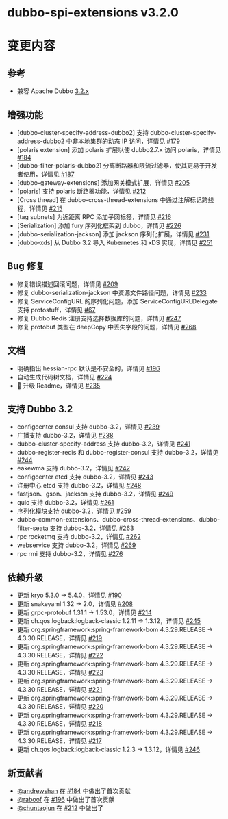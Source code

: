 # dubbo-spi-extensions v3.2.0

# 变更内容

## 参考

- 兼容 Apache Dubbo [3.2.x](https://github.com/apache/dubbo/tree/3.2)

## 增强功能

- [dubbo-cluster-specify-address-dubbo2] 支持 dubbo-cluster-specify-address-dubbo2 中非本地集群的动态 IP 访问，详情见 [#179](https://github.com/apache/dubbo-spi-extensions/pull/179)
- [polaris extension] 添加 polaris 扩展以使 dubbo2.7.x 访问 polaris，详情见 [#184](https://github.com/apache/dubbo-spi-extensions/pull/184)
- [dubbo-filter-polaris-dubbo2] 分离断路器和限流过滤器，使其更易于开发者使用，详情见 [#187](https://github.com/apache/dubbo-spi-extensions/pull/187)
- [dubbo-gateway-extensions] 添加网关模式扩展，详情见 [#205](https://github.com/apache/dubbo-spi-extensions/pull/205)
- [polaris] 支持 polaris 断路器功能，详情见 [#212](https://github.com/apache/dubbo-spi-extensions/pull/212)
- [Cross thread] 在 dubbo-cross-thread-extensions 中通过注解标记跨线程，详情见 [#215](https://github.com/apache/dubbo-spi-extensions/pull/215)
- [tag subnets] 为近距离 RPC 添加子网标签，详情见 [#216](https://github.com/apache/dubbo-spi-extensions/pull/216)
- [Serialization] 添加 fury 序列化框架到 dubbo，详情见 [#226](https://github.com/apache/dubbo-spi-extensions/pull/226)
- [dubbo-serialization-jackson] 添加 jackson 序列化扩展，详情见 [#231](https://github.com/apache/dubbo-spi-extensions/pull/231)
- [dubbo-xds] 从 Dubbo 3.2 导入 Kubernetes 和 xDS 实现，详情见 [#251](https://github.com/apache/dubbo-spi-extensions/pull/251)

## Bug 修复

- 修复错误描述回滚问题，详情见 [#209](https://github.com/apache/dubbo-spi-extensions/pull/209)
- 修复 dubbo-serialization-jackson 中资源文件路径问题，详情见 [#233](https://github.com/apache/dubbo-spi-extensions/pull/233)
- 修复 ServiceConfigURL 的序列化问题，添加 ServiceConfigURLDelegate 支持 protostuff，详情见 [#67](https://github.com/apache/dubbo-spi-extensions/pull/67)
- 修复 Dubbo Redis 注册支持选择数据库的问题，详情见 [#247](https://github.com/apache/dubbo-spi-extensions/pull/247)
- 修复 protobuf 类型在 deepCopy 中丢失字段的问题，详情见 [#268](https://github.com/apache/dubbo-spi-extensions/pull/268)

## 文档

- 明确指出 hessian-rpc 默认是不安全的，详情见 [#196](https://github.com/apache/dubbo-spi-extensions/pull/196)
- 自动生成代码树文档，详情见 [#224](https://github.com/apache/dubbo-spi-extensions/pull/224)
- 📝 升级 Readme，详情见 [#235](https://github.com/apache/dubbo-spi-extensions/pull/235)

## 支持 Dubbo 3.2

- configcenter consul 支持 dubbo-3.2，详情见 [#239](https://github.com/apache/dubbo-spi-extensions/pull/239)
- 广播支持 dubbo-3.2，详情见 [#238](https://github.com/apache/dubbo-spi-extensions/pull/238)
- dubbo-cluster-specify-address 支持 dubbo-3.2，详情见 [#241](https://github.com/apache/dubbo-spi-extensions/pull/241)
- dubbo-register-redis 和 dubbo-register-consul 支持 dubbo-3.2，详情见 [#244](https://github.com/apache/dubbo-spi-extensions/pull/244)
- eakewma 支持 dubbo-3.2，详情见 [#242](https://github.com/apache/dubbo-spi-extensions/pull/242)
- configcenter etcd 支持 dubbo-3.2，详情见 [#243](https://github.com/apache/dubbo-spi-extensions/pull/243)
- 注册中心 etcd 支持 dubbo-3.2，详情见 [#248](https://github.com/apache/dubbo-spi-extensions/pull/248)
- fastjson、gson、jackson 支持 dubbo-3.2，详情见 [#249](https://github.com/apache/dubbo-spi-extensions/pull/249)
- quic 支持 dubbo-3.2，详情见 [#261](https://github.com/apache/dubbo-spi-extensions/pull/261)
- 序列化模块支持 dubbo-3.2，详情见 [#259](https://github.com/apache/dubbo-spi-extensions/pull/259)
- dubbo-common-extensions、dubbo-cross-thread-extensions、dubbo-filter-seata 支持 dubbo-3.2，详情见 [#263](https://github.com/apache/dubbo-spi-extensions/pull/263)
- rpc rocketmq 支持 dubbo-3.2，详情见 [#262](https://github.com/apache/dubbo-spi-extensions/pull/262)
- webservice 支持 dubbo-3.2，详情见 [#269](https://github.com/apache/dubbo-spi-extensions/pull/269)
- rpc rmi 支持 dubbo-3.2，详情见 [#276](https://github.com/apache/dubbo-spi-extensions/pull/276)

## 依赖升级

- 更新 kryo 5.3.0 -> 5.4.0，详情见 [#190](https://github.com/apache/dubbo-spi-extensions/pull/190)
- 更新 snakeyaml 1.32 -> 2.0，详情见 [#208](https://github.com/apache/dubbo-spi-extensions/pull/208)
- 更新 grpc-protobuf 1.31.1 -> 1.53.0，详情见 [#214](https://github.com/apache/dubbo-spi-extensions/pull/214)
- 更新 ch.qos.logback:logback-classic 1.2.11 -> 1.3.12，详情见 [#245](https://github.com/apache/dubbo-spi-extensions/pull/245)
- 更新 org.springframework:spring-framework-bom 4.3.29.RELEASE -> 4.3.30.RELEASE，详情见 [#219](https://github.com/apache/dubbo-spi-extensions/pull/219)
- 更新 org.springframework:spring-framework-bom 4.3.29.RELEASE -> 4.3.30.RELEASE，详情见 [#222](https://github.com/apache/dubbo-spi-extensions/pull/222)
- 更新 org.springframework:spring-framework-bom 4.3.29.RELEASE -> 4.3.30.RELEASE，详情见 [#223](https://github.com/apache/dubbo-spi-extensions/pull/223)
- 更新 org.springframework:spring-framework-bom 4.3.29.RELEASE -> 4.3.30.RELEASE，详情见 [#221](https://github.com/apache/dubbo-spi-extensions/pull/221)
- 更新 org.springframework:spring-framework-bom 4.3.29.RELEASE -> 4.3.30.RELEASE，详情见 [#220](https://github.com/apache/dubbo-spi-extensions/pull/220)
- 更新 org.springframework:spring-framework-bom 4.3.29.RELEASE -> 4.3.30.RELEASE，详情见 [#218](https://github.com/apache/dubbo-spi-extensions/pull/218)
- 更新 org.springframework:spring-framework-bom 4.3.29.RELEASE -> 4.3.30.RELEASE，详情见 [#217](https://github.com/apache/dubbo-spi-extensions/pull/217)
- 更新 ch.qos.logback:logback-classic 1.2.3 -> 1.3.12，详情见 [#246](https://github.com/apache/dubbo-spi-extensions/pull/246)

## 新贡献者

- [@andrewshan](https://github.com/andrewshan) 在 [#184](https://github.com/apache/dubbo-spi-extensions/pull/184) 中做出了首次贡献
- [@raboof](https://github.com/raboof) 在 [#196](https://github.com/apache/dubbo-spi-extensions/pull/196) 中做出了首次贡献
- [@chuntaojun](https://github.com/chuntaojun) 在 [#212](https://github.com/apache/dubbo-spi-extensions/pull/212) 中做出了